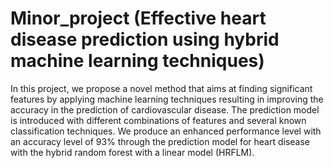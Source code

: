 # Minor_project (Effective heart disease prediction using hybrid machine learning techniques)
In this project, we propose a novel method that aims at finding significant features by applying machine learning 
techniques resulting in improving the accuracy in the prediction of cardiovascular disease. The prediction model is 
introduced with different combinations of features and several known classification techniques. 
We produce an enhanced performance level with an accuracy level of 93% through the prediction model for heart disease 
with the hybrid random forest with a linear model (HRFLM). 
